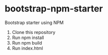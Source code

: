 # bootstrap-npm-starter
Bootstrap starter using NPM
1. Clone this repository
2. Run npm install 
3. Run npm build
4. Run index.html